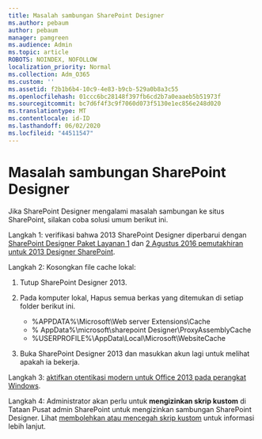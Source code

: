 ```yaml
---
title: Masalah sambungan SharePoint Designer
ms.author: pebaum
author: pebaum
manager: pamgreen
ms.audience: Admin
ms.topic: article
ROBOTS: NOINDEX, NOFOLLOW
localization_priority: Normal
ms.collection: Adm_O365
ms.custom: ''
ms.assetid: f2b1b6b4-10c9-4e83-b9cb-529a0b8a3c55
ms.openlocfilehash: 01ccc6bc28148f397fb6cd2b7a0eaaeb5b51973f
ms.sourcegitcommit: bc7d6f4f3c9f7060d073f5130e1ec856e248d020
ms.translationtype: MT
ms.contentlocale: id-ID
ms.lasthandoff: 06/02/2020
ms.locfileid: "44511547"
---
```

# <a name="sharepoint-designer-connection-issues"></a>Masalah sambungan SharePoint Designer 

Jika SharePoint Designer mengalami masalah sambungan ke situs SharePoint, silakan coba solusi umum berikut ini.

Langkah 1: verifikasi bahwa 2013 SharePoint Designer diperbarui dengan [SharePoint Designer Paket Layanan 1](https://support.microsoft.com/help/2817441/description-of-microsoft-sharepoint-designer-2013-service-pack-1-sp1) dan [2 Agustus 2016 pemutakhiran untuk 2013 Designer SharePoint](https://support.microsoft.com/help/3114721/august-2-2016-update-for-sharepoint-designer-2013-kb3114721).



Langkah 2: Kosongkan file cache lokal:

1. Tutup SharePoint Designer 2013.

2. Pada komputer lokal, Hapus semua berkas yang ditemukan di setiap folder berikut ini.

    - %APPDATA%\Microsoft\Web server Extensions\Cache
    - % AppData%\microsoft\sharepoint Designer\ProxyAssemblyCache
    - %USERPROFILE%\AppData\Local\Microsoft\WebsiteCache

3. Buka SharePoint Designer 2013 dan masukkan akun lagi untuk melihat apakah ia bekerja.

Langkah 3: [aktifkan otentikasi modern untuk Office 2013 pada perangkat Windows](https://docs.microsoft.com/microsoft-365/admin/security-and-compliance/enable-modern-authentication).

Langkah 4: Administrator akan perlu untuk **mengizinkan skrip kustom** di Tataan Pusat admin SharePoint untuk mengizinkan sambungan SharePoint Designer. Lihat [membolehkan atau mencegah skrip kustom](https://docs.microsoft.com/sharepoint/allow-or-prevent-custom-script) untuk informasi lebih lanjut.


